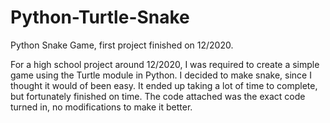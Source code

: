 # Python-Turtle-Snake
Python Snake Game, first project finished on 12/2020.

For a high school project around 12/2020, I was required to create a simple game using the Turtle module in Python.
I decided to make snake, since I thought it would of been easy.
It ended up taking a lot of time to complete, but fortunately finished on time.
The code attached was the exact code turned in, no modifications to make it better. 
